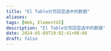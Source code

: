 ```yaml
---
title: "El Table分页回显选中的数据"
aliases: 
tags: [Web, ElementUI]
description: "El Table分页回显选中的数据"
date: 2024-05-09T19:02:41+08:00
draft: false
---
```


